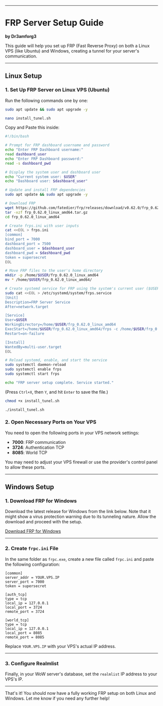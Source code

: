 
---

# FRP Server Setup Guide

**by Dr3amforg3**

This guide will help you set up FRP (Fast Reverse Proxy) on both a Linux VPS (like Ubuntu) and Windows, creating a tunnel for your server's communication.

---

## **Linux Setup**

### 1. **Set Up FRP Server on Linux VPS (Ubuntu)**

Run the following commands one by one:

```sh
sudo apt update && sudo apt upgrade -y
```

```sh
nano install_tunel.sh
```

Copy and Paste this inside:

```sh
#!/bin/bash

# Prompt for FRP dashboard username and password
echo "Enter FRP Dashboard username:"
read dashboard_user
echo "Enter FRP Dashboard password:"
read -s dashboard_pwd

# Display the system user and dashboard user
echo "Current system user: $USER"
echo "Dashboard user: $dashboard_user"

# Update and install FRP dependencies
sudo apt update && sudo apt upgrade -y

# Download FRP
wget https://github.com/fatedier/frp/releases/download/v0.62.0/frp_0.62.0_linux_amd64.tar.gz
tar -xzf frp_0.62.0_linux_amd64.tar.gz
cd frp_0.62.0_linux_amd64

# Create frps.ini with user inputs
cat <<EOL > frps.ini
[common]
bind_port = 7000
dashboard_port = 7500
dashboard_user = $dashboard_user
dashboard_pwd = $dashboard_pwd
token = supersecret
EOL

# Move FRP files to the user's home directory
mkdir -p /home/$USER/frp_0.62.0_linux_amd64
mv * /home/$USER/frp_0.62.0_linux_amd64/

# Create systemd service for FRP using the system's current user ($USER)
sudo cat <<EOL > /etc/systemd/system/frps.service
[Unit]
Description=FRP Server Service
After=network.target

[Service]
User=$USER
WorkingDirectory=/home/$USER/frp_0.62.0_linux_amd64
ExecStart=/home/$USER/frp_0.62.0_linux_amd64/frps -c /home/$USER/frp_0.62.0_linux_amd64/frps.ini
Restart=on-failure

[Install]
WantedBy=multi-user.target
EOL

# Reload systemd, enable, and start the service
sudo systemctl daemon-reload
sudo systemctl enable frps
sudo systemctl start frps

echo "FRP server setup complete. Service started."

```


(Press `Ctrl+X`, then `Y`, and hit `Enter` to save the file.)


```sh
chmod +x install_tunel.sh
```

```sh
./install_tunel.sh
```


### 2. **Open Necessary Ports on Your VPS**

You need to open the following ports in your VPS network settings:

- **7000**: FRP communication
- **3724**: Authentication TCP
- **8085**: World TCP

You may need to adjust your VPS firewall or use the provider's control panel to allow these ports.

---

## **Windows Setup**

### 1. **Download FRP for Windows**

Download the latest release for Windows from the link below. Note that it might show a virus protection warning due to its tunneling nature. Allow the download and proceed with the setup.

[Download FRP for Windows](https://github.com/fatedier/frp/releases/download/v0.62.0/frp_0.62.0_windows_amd64.zip)

---

### 2. **Create `frpc.ini` File**

In the same folder as `frpc.exe`, create a new file called `frpc.ini` and paste the following configuration:

```
[common]
server_addr = YOUR.VPS.IP
server_port = 7000
token = supersecret

[auth_tcp]
type = tcp
local_ip = 127.0.0.1
local_port = 3724
remote_port = 3724

[world_tcp]
type = tcp
local_ip = 127.0.0.1
local_port = 8085
remote_port = 8085
```

Replace `YOUR.VPS.IP` with your VPS's actual IP address.

---

### 3. **Configure Realmlist**

Finally, in your WoW server's database, set the `realmlist` IP address to your VPS's IP.

---

That's it! You should now have a fully working FRP setup on both Linux and Windows. Let me know if you need any further help!
